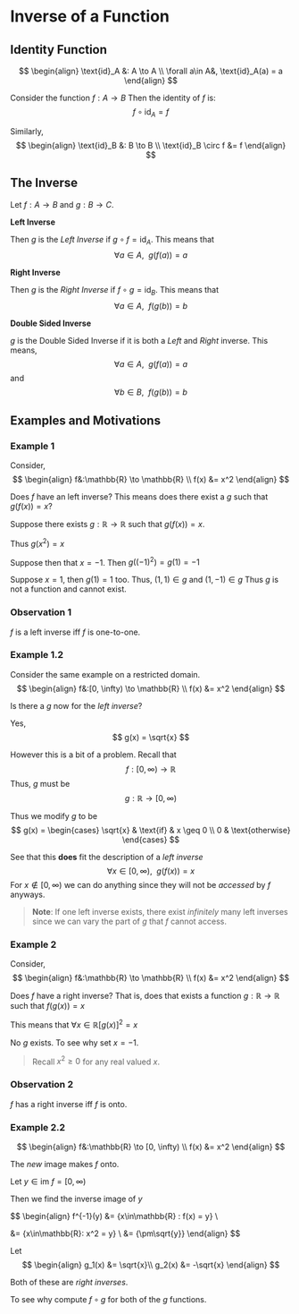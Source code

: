 # Inverse of a Function
## Identity Function
$$
\begin{align}
	\text{id}_A &: A \to A \\
	\forall a\in A&, \text{id}_A(a) = a 
\end{align}
$$

Consider the function $f:A\to B$
Then the identity of $f$ is: 
$$f\circ \text{id}_A = f$$

Similarly, 
$$
\begin{align}
	\text{id}_B &: B \to B \\
	\text{id}_B \circ f &= f
\end{align}
$$

## The **Inverse**
Let $f:A\to B$ and $g:B\to C$.

**Left Inverse**

Then $g$ is the *Left Inverse* if $g \circ f = \text{id}_A$. This means that $$\forall a\in A,\:\: g(f(a)) = a$$

**Right Inverse**

Then $g$ is the *Right Inverse* if $f \circ g = \text{id}_B$. This means that $$\forall a\in A,\:\: f(g(b)) = b$$

**Double Sided Inverse**

$g$ is the Double Sided Inverse if it is both a *Left* and *Right* inverse. 
This means, 
$$
\forall a\in A,\:\: g(f(a)) = a 
$$
and
$$
\forall b\in B,\:\: f(g(b)) = b 
$$

## Examples and Motivations
### Example 1
Consider, 
$$
\begin{align}
	f&:\mathbb{R} \to \mathbb{R}
	\\
	f(x) &= x^2
\end{align}
$$

Does $f$ have an left inverse?
This means does there exist a $g$ such that $g(f(x)) = x?$

Suppose there exists $g:\mathbb{R} \to \mathbb{R}$ such that $g(f(x)) = x$.

Thus $g(x^2) = x$

Suppose then that $x = -1$.
Then $g((-1)^2)=g(1) = -1$

Suppose $x = 1$, then $g(1) = 1$ too.
Thus, $(1, 1)\in g$ and $(1, -1)\in g$
Thus $g$ is not a function and cannot exist. 

### Observation 1
$f$ is a left inverse iff $f$ is one-to-one.

### Example 1.2
Consider the same example on a restricted domain. 
$$
\begin{align}
	f&:[0, \infty) \to \mathbb{R}
	\\
	f(x) &= x^2
\end{align}
$$

Is there a $g$ now for the *left inverse*?

Yes, 
$$
g(x) = \sqrt{x}
$$

However this is a bit of a problem. Recall that 
$$
f:[0, \infty) \to \mathbb{R}
$$
Thus, $g$ must be 
$$
g:\mathbb{R} \to [0, \infty)
$$

Thus we modify $g$ to be
$$
g(x) = \begin{cases}
	\sqrt{x} & \text{if} & x \geq 0 \\
	0 & \text{otherwise}
\end{cases}
$$

See that this **does** fit the description of a *left inverse*
$$
\forall x\in[0, \infty),\:\: g(f(x)) = x
$$
For $x\not\in[0, \infty)$ we can do anything since they will not be *accessed* by $f$ anyways. 

> **Note**: If one left inverse exists, there exist *infinitely* many left inverses since we can vary the part of $g$ that $f$ cannot access. 

### Example 2
Consider, 
$$
\begin{align}
	f&:\mathbb{R} \to \mathbb{R}
	\\
	f(x) &= x^2
\end{align}
$$

Does $f$ have a right inverse? That is, does that exists a function $g:\mathbb{R} \to \mathbb{R}$ such that $f(g(x)) = x$

This means that $\forall x\in\mathbb{R} [g(x)]^2 = x$

No $g$ exists. To see why set $x = -1$.

> Recall $x^2\geq 0$ for any real valued $x$.

### Observation 2
$f$ has a right inverse iff $f$ is onto. 

### Example 2.2
$$
\begin{align}
	f&:\mathbb{R} \to [0, \infty)
	\\
	f(x) &= x^2
\end{align}
$$

The *new* image makes $f$ onto. 

Let $y\in\text{im }f = [0, \infty)$

Then we find the inverse image of $y$

$$
\begin{align}
f^{-1}(y) &= \{x\in\mathbb{R} : f(x) = y\} \\

&= \{x\in\mathbb{R}: x^2 = y\} \\
&= \{\pm\sqrt{y}\}
\end{align}
$$

Let 
$$
\begin{align}
	g_1(x) &= \sqrt{x}\\
	g_2(x) &= -\sqrt{x}
\end{align}
$$

Both of these are *right inverses*.

To see why compute $f\circ g$ for both of the $g$ functions. 

